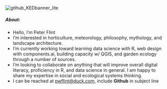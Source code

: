 ![github_KEDbanner_lite](https://user-images.githubusercontent.com/73616669/197091575-1f2478e7-ebd0-46e6-8f96-eb77bded5f7e.png)

##### About:
- Hello, I’m Peter Flint
- I’m interested in horticulture, meteorology, philosophy, mythology, and landscape architecture. 
- I’m currently working toward learning data science with R, web design with components.ai, building capacity w/ QGIS, and garden ecology through a number of sources. 
- I’m looking to collaborate on anything that will improve overall digital literacy, proficiency in R, and data science in general. I am happy to share my expertise in social and ecological systems thinking.
- I can be reached at pwflint@duck.com, include **Github** in subject line

<!---
pwflint/pwflint is a ✨ special ✨ repository because its `README.md` (this file) appears on your GitHub profile.
You can click the Preview link to take a look at your changes.
--->
